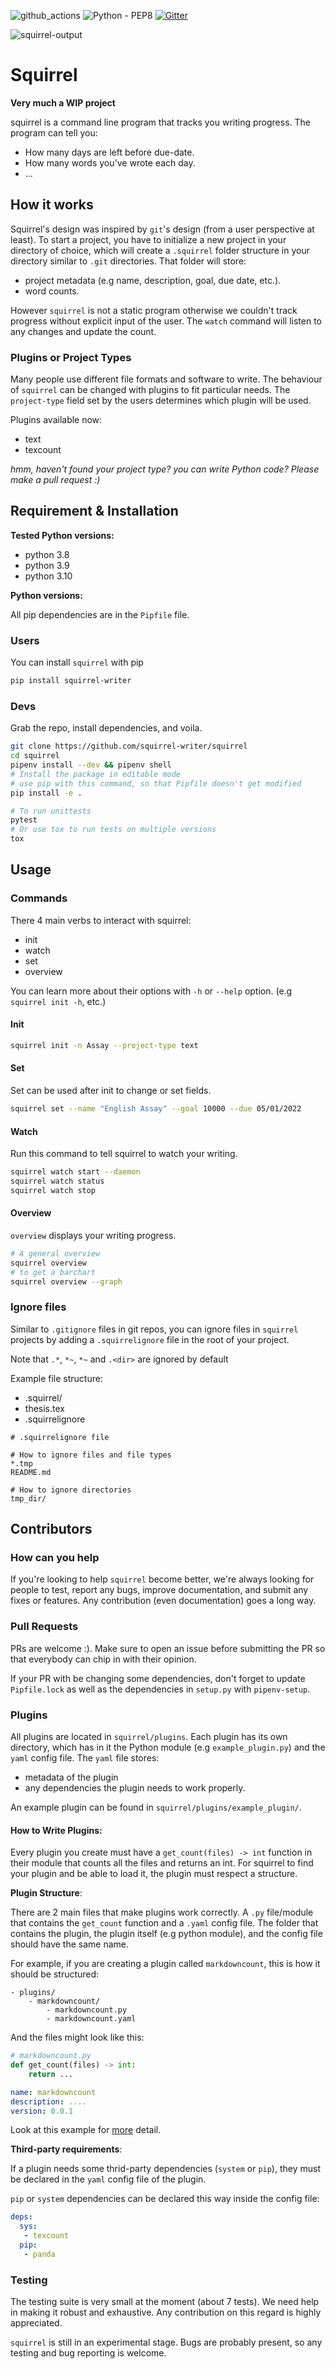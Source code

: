 ![github_actions](https://github.com/squirrel-writer/squirrel/actions/workflows/ci.yml/badge.svg) ![Python - PEP8](https://github.com/squirrel-writer/squirrel/actions/workflows/pep8.yml/badge.svg) [![Gitter](https://badges.gitter.im/squirrel-writer/community.svg)](https://gitter.im/squirrel-writer/community?utm_source=badge&utm_medium=badge&utm_campaign=pr-badge)

![squirrel-output](squirrel-overview-output.png "output of overview command")

# Squirrel
**Very much a WIP project**

squirrel is a command line program that tracks you writing progress.
The program can tell you:
* How many days are left before due-date.
* How many words you've wrote each day.
* ...

## How it works
Squirrel's design was inspired by `git`'s design (from a user perspective at least). To start a project, you have to initialize a new project in your directory of choice, which will create a `.squirrel` folder structure in your directory similar to `.git` directories.
That folder will store:
* project metadata (e.g name, description, goal, due date, etc.).
* word counts.

However `squirrel` is not a static program otherwise we couldn't track progress without explicit input of the user.
The `watch` command will listen to any changes and update the count.

### Plugins or Project Types
Many people use different file formats and software to write.
The behaviour of `squirrel` can be changed with plugins to fit particular needs.
The `project-type` field set by the users determines which plugin will be used.

Plugins available now:
* text
* texcount

*hmm, haven't found your project type? you can write Python code? Please make a pull request :)*

## Requirement & Installation
**Tested Python versions:**
* python 3.8
* python 3.9
* python 3.10

**Python versions:**

All pip dependencies are in the `Pipfile` file.

### Users
You can install `squirrel` with pip
```sh
pip install squirrel-writer
```

### Devs
Grab the repo, install dependencies, and voila.
```sh
git clone https://github.com/squirrel-writer/squirrel
cd squirrel
pipenv install --dev && pipenv shell
# Install the package in editable mode
# use pip with this command, so that Pipfile doesn't get modified
pip install -e .

# To run unittests
pytest
# Or use tox to run tests on multiple versions
tox
```
## Usage
### Commands
There 4 main verbs to interact with squirrel:
* init
* watch
* set
* overview

You can learn more about their options with `-h` or `--help` option. (e.g `squirrel init -h`, etc.)
#### Init
```sh
squirrel init -n Assay --project-type text
```
#### Set
Set can be used after init to change or set fields.
```sh
squirrel set --name "English Assay" --goal 10000 --due 05/01/2022
```
#### Watch
Run this command to tell squirrel to watch your writing.
```sh
squirrel watch start --daemon
squirrel watch status
squirrel watch stop
```

#### Overview
`overview` displays your writing progress.
```sh
# A general overview
squirrel overview
# to get a barchart
squirrel overview --graph
```

### Ignore files
Similar to `.gitignore` files in git repos, you can ignore files in `squirrel` projects
by adding a `.squirrelignore` file in the root of your project.

Note that `.*`, `*~`, `*~` and `.<dir>` are ignored by default

Example file structure:
* .squirrel/
* thesis.tex
* .squirrelignore

```
# .squirrelignore file

# How to ignore files and file types
*.tmp
README.md

# How to ignore directories
tmp_dir/
```

## Contributors

### How can you help
If you're looking to help `squirrel` become better, we're always looking
for people to test, report any bugs, improve documentation,
and submit any fixes or features.
Any contribution (even documentation) goes a long way.

### Pull Requests
PRs are welcome :). Make sure to open an issue before submitting the
PR so that everybody can chip in with their opinion.

If your PR with be changing some dependencies, don't forget to update `Pipfile.lock` as well as the dependencies in `setup.py` with `pipenv-setup`.

### Plugins
All plugins are located in `squirrel/plugins`. Each plugin has its own directory, which has in it the Python module (e.g `example_plugin.py`) and the `yaml` config file.
The `yaml` file stores:
* metadata of the plugin
* any dependencies the plugin needs to work properly.

An example plugin can be found in `squirrel/plugins/example_plugin/`.

#### How to Write Plugins:

Every plugin you create must have a `get_count(files) -> int` function in their module that counts all the files and returns an int.
For squirrel to find your plugin and be able to load it, the plugin must respect a structure.

**Plugin Structure**:

There are 2 main files that make plugins work correctly. A `.py` file/module that contains the `get_count` function and a `.yaml` config file.
The folder that contains the plugin, the plugin itself (e.g python module), and the config file should have the same name.

For example, if you are creating a plugin called `markdowncount`, this is how it should be structured:

	- plugins/
		- markdowncount/
			- markdowncount.py
			- markdowncount.yaml

And the files might look like this:
```Python
# markdowncount.py
def get_count(files) -> int:
	return ...
```
```yaml
name: markdowncount
description: ....
version: 0.0.1
```
Look at this example for [more](https://github.com/squirrel-writer/squirrel/blob/plugin/squirrel/plugins/example_plugin/example_plugin.yaml) detail.


**Third-party requirements**:

If a plugin needs some thrid-party dependencies (`system` or `pip`), they must be declared in the `yaml` config file of the plugin.

`pip` or `system` dependencies can be declared this way inside the config file:
```yaml
deps:
  sys:
   - texcount
  pip:
   - panda
```

### Testing
The testing suite is very small at the moment (about 7 tests).
We need help in making it robust and exhaustive. Any contribution on this regard is highly appreciated.

`squirrel` is still in an experimental stage. Bugs are probably present, so any testing and bug reporting is welcome.
